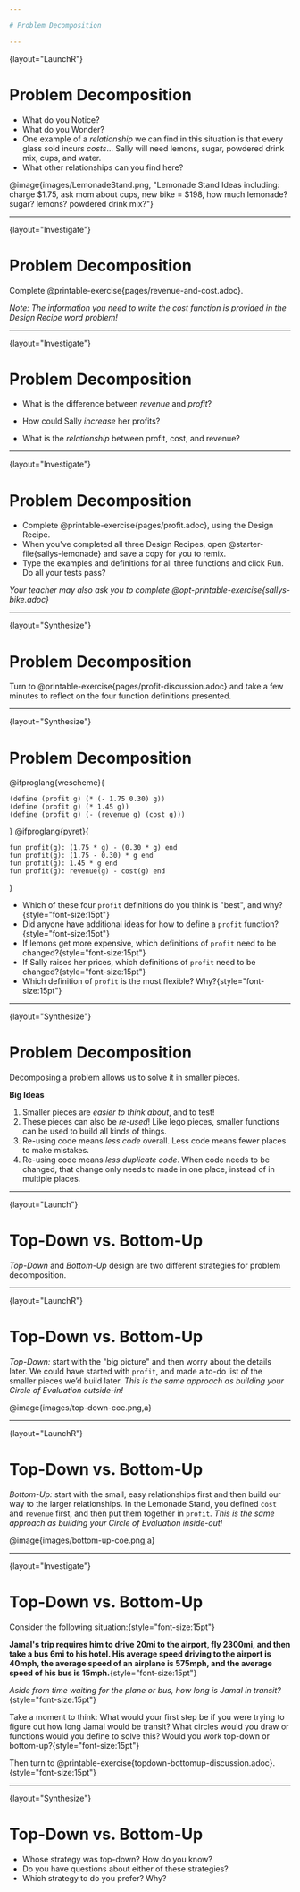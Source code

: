 ```yaml
---

# Problem Decomposition

---
```

{layout="LaunchR"}
# Problem Decomposition 

* What do you Notice? 
* What do you Wonder?
* One example of a _relationship_ we can find in this situation is that every glass sold incurs *costs*... Sally will need lemons, sugar, powdered drink mix, cups, and water.
* What other relationships can you find here?

@image{images/LemonadeStand.png, "Lemonade Stand Ideas including: charge $1.75, ask mom about cups, new bike = $198, how much lemonade? sugar? lemons? powdered drink mix?"}

<!--
- Every glass sold brings in $1.75 in *revenue*
- Every glass sold brings in some amount of *profit*: it costs a certain amount to make, but it brings in another amount in revenue
- The total cost of the bike will be depend on the tax rate.
- In order to figure out how many lemonade sales it will take to pay for the bike, we'd need to to divide the cost (with tax) by the profit per glass.
-->

---
{layout="Investigate"}
# Problem Decomposition 

Complete @printable-exercise{pages/revenue-and-cost.adoc}. 

*Note: The information you need to write the cost function is provided in the Design Recipe word problem!*

---
{layout="Investigate"}
# Problem Decomposition 

- What is the difference between _revenue_ and _profit_?

- How could Sally _increase_ her profits?

- What is the _relationship_ between profit, cost, and revenue?

---
{layout="Investigate"}
# Problem Decomposition 

- Complete @printable-exercise{pages/profit.adoc}, using the Design Recipe.
- When you've completed all three Design Recipes, open @starter-file{sallys-lemonade} and save a copy for you to remix.
- Type the examples and definitions for all three functions and click Run. Do all your tests pass?

*Your teacher may also ask you to complete @opt-printable-exercise{sallys-bike.adoc}*

<!--
While students are working, walk the room and gauge student understanding.  There is more than one correct way to write the `profit` function!  Encourage discussion between students and push students to develop their thinking on the advantages and disadvantages of each correct solution.

As students finish, or for homework, you may also want them to figure out how many cups of lemonade sally would have to sell in order to buy her bike using @opt-printable-exercise{sallys-bike.adoc}.
-->

---
{layout="Synthesize"}
# Problem Decomposition 

Turn to @printable-exercise{pages/profit-discussion.adoc} and take a few minutes to reflect on the four function definitions presented.

---
{layout="Synthesize"}
# Problem Decomposition 

@ifproglang{wescheme}{
```(define (profit g) (- (* 1.75 g) (* 0.30 g)))
(define (profit g) (* (- 1.75 0.30) g))
(define (profit g) (* 1.45 g))
(define (profit g) (- (revenue g) (cost g)))
```
}
@ifproglang{pyret}{
```
fun profit(g): (1.75 * g) - (0.30 * g) end
fun profit(g): (1.75 - 0.30) * g end
fun profit(g): 1.45 * g end
fun profit(g): revenue(g) - cost(g) end
```
}
- Which of these four `profit` definitions do you think is "best", and why?{style="font-size:15pt"}
- Did anyone have additional ideas for how to define a `profit` function?{style="font-size:15pt"}
- If lemons get more expensive, which definitions of `profit` need to be changed?{style="font-size:15pt"}
- If Sally raises her prices, which definitions of `profit` need to be changed?{style="font-size:15pt"}
- Which definition of `profit` is the most flexible? Why?{style="font-size:15pt"}

<!--
`profit` can be _decomposed_ into a simpler function that uses the `cost` and `revenue` functions.
-->

---
{layout="Synthesize"}
# Problem Decomposition 

Decomposing a problem allows us to solve it in smaller pieces.

**Big Ideas**

1. Smaller pieces are _easier to think about_, and to test!
1. These pieces can also be _re-used_! Like lego pieces, smaller functions can be used to build all kinds of things.
1. Re-using code means _less code_ overall. Less code means fewer places to make mistakes.
1. Re-using code means _less duplicate code_. When code needs to be changed, that change only needs to made in one place, instead of in multiple places.

---
{layout="Launch"}
# Top-Down vs. Bottom-Up 

_Top-Down_ and _Bottom-Up_ design are two different strategies for problem decomposition.

---
{layout="LaunchR"}
# Top-Down vs. Bottom-Up 

*Top-Down:* start with the "big picture" and then worry about the details later. We could have started with `profit`, and made a to-do list of the smaller pieces we’d build later. _This is the same approach as building your Circle of Evaluation outside-in!_

@image{images/top-down-coe.png,a}

---
{layout="LaunchR"}
# Top-Down vs. Bottom-Up 

*Bottom-Up:* start with the small, easy relationships first and then build our way to the larger relationships. In the Lemonade Stand, you defined `cost` and `revenue` first, and then put them together in `profit`. _This is the same approach as building your Circle of Evaluation inside-out!_

@image{images/bottom-up-coe.png,a}

---
{layout="Investigate"}
# Top-Down vs. Bottom-Up 

Consider the following situation:{style="font-size:15pt"}

__Jamal's trip requires him to drive 20mi to the airport, fly 2300mi, and then take a bus 6mi to his hotel. His average speed driving to the airport is 40mph, the average speed of an airplane is 575mph, and the average speed of his bus is 15mph.__{style="font-size:15pt"}

_Aside from time waiting for the plane or bus, how long is Jamal in transit?_{style="font-size:15pt"}

Take a moment to think: What would your first step be if you were trying to figure out how long Jamal would be transit? What circles would you draw or functions would you define to solve this? Would you work top-down or bottom-up?{style="font-size:15pt"}

Then turn to @printable-exercise{topdown-bottomup-discussion.adoc}.{style="font-size:15pt"}

---
{layout="Synthesize"}
# Top-Down vs. Bottom-Up 

* Whose strategy was top-down? How do you know?
* Do you have questions about either of these strategies?
* Which strategy to do you prefer? Why?

